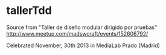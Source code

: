tallerTdd
=========

Source from "Taller de diseño modular dirigido por pruebas" 
http://www.meetup.com/madswcraft/events/152606792/

Celebrated November, 30th 2013 in MediaLab Prado (Madrid)

